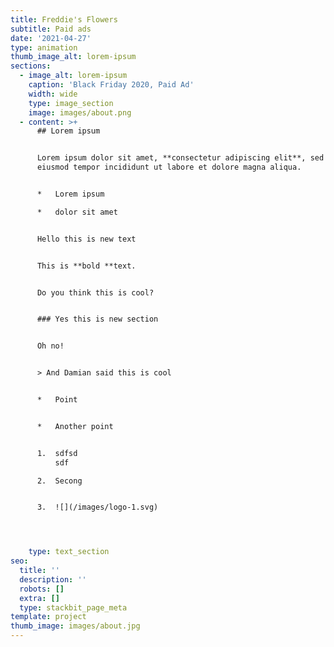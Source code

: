 ```yaml
---
title: Freddie's Flowers
subtitle: Paid ads
date: '2021-04-27'
type: animation
thumb_image_alt: lorem-ipsum
sections:
  - image_alt: lorem-ipsum
    caption: 'Black Friday 2020, Paid Ad'
    width: wide
    type: image_section
    image: images/about.png
  - content: >+
      ## Lorem ipsum


      Lorem ipsum dolor sit amet, **consectetur adipiscing elit**, sed do
      eiusmod tempor incididunt ut labore et dolore magna aliqua.


      *   Lorem ipsum

      *   dolor sit amet


      Hello this is new text


      This is **bold **text.


      Do you think this is cool?


      ### Yes this is new section


      Oh no!


      > And Damian said this is cool


      *   Point


      *   Another point


      1.  sdfsd
          sdf

      2.  Secong


      3.  ![](/images/logo-1.svg)




    type: text_section
seo:
  title: ''
  description: ''
  robots: []
  extra: []
  type: stackbit_page_meta
template: project
thumb_image: images/about.jpg
---
```

